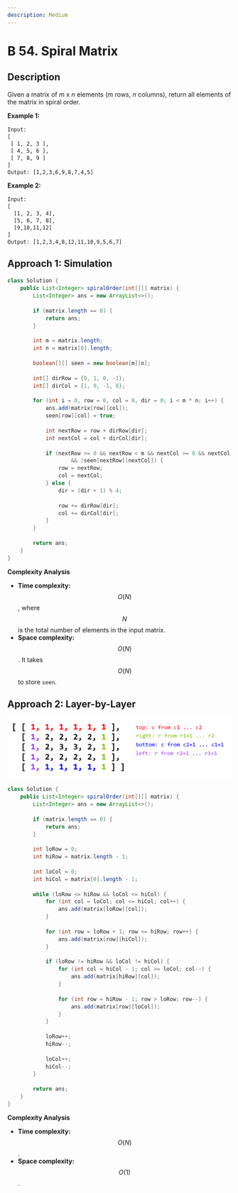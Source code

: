 ```yaml
---
description: Medium
---
```


# B 54. Spiral Matrix

## Description

Given a matrix of _m_ x _n_ elements \(_m_ rows, _n_ columns\), return all elements of the matrix in spiral order.

**Example 1:**

```text
Input:
[
 [ 1, 2, 3 ],
 [ 4, 5, 6 ],
 [ 7, 8, 9 ]
]
Output: [1,2,3,6,9,8,7,4,5]
```

**Example 2:**

```text
Input:
[
  [1, 2, 3, 4],
  [5, 6, 7, 8],
  [9,10,11,12]
]
Output: [1,2,3,4,8,12,11,10,9,5,6,7]
```

## Approach 1: Simulation

```java
class Solution {
    public List<Integer> spiralOrder(int[][] matrix) {
        List<Integer> ans = new ArrayList<>();

        if (matrix.length == 0) {
            return ans;
        }

        int m = matrix.length;
        int n = matrix[0].length;

        boolean[][] seen = new boolean[m][n];

        int[] dirRow = {0, 1, 0, -1};
        int[] dirCol = {1, 0, -1, 0};

        for (int i = 0, row = 0, col = 0, dir = 0; i < m * n; i++) {
            ans.add(matrix[row][col]);
            seen[row][col] = true;

            int nextRow = row + dirRow[dir];
            int nextCol = col + dirCol[dir];

            if (nextRow >= 0 && nextRow < m && nextCol >= 0 && nextCol < n
                    && !seen[nextRow][nextCol]) {
                row = nextRow;
                col = nextCol;
            } else {
                dir = (dir + 1) % 4;

                row += dirRow[dir];
                col += dirCol[dir];
            }
        }

        return ans;
    }
}
```

**Complexity Analysis**

* **Time complexity:** $$O(N)$$, where $$N$$ is the total number of elements in the input matrix.
* **Space complexity:** $$O(N)$$. It takes $$O(N)$$ to store `seen`.

## Approach 2: Layer-by-Layer

![](../../../.gitbook/assets/image%20%2894%29.png)

```java
class Solution {
    public List<Integer> spiralOrder(int[][] matrix) {
        List<Integer> ans = new ArrayList<>();

        if (matrix.length == 0) {
            return ans;
        }

        int loRow = 0;
        int hiRow = matrix.length - 1;

        int loCol = 0;
        int hiCol = matrix[0].length - 1;

        while (loRow <= hiRow && loCol <= hiCol) {
            for (int col = loCol; col <= hiCol; col++) {
                ans.add(matrix[loRow][col]);
            }

            for (int row = loRow + 1; row <= hiRow; row++) {
                ans.add(matrix[row][hiCol]);
            }

            if (loRow != hiRow && loCol != hiCol) {
                for (int col = hiCol - 1; col >= loCol; col--) {
                    ans.add(matrix[hiRow][col]);
                }

                for (int row = hiRow - 1; row > loRow; row--) {
                    ans.add(matrix[row][loCol]);
                }
            }

            loRow++;
            hiRow--;

            loCol++;
            hiCol--;
        }

        return ans;
    }
}
```

**Complexity Analysis**

* **Time complexity:** $$O(N)$$.
* **Space complexity:** $$O(1)$$.

